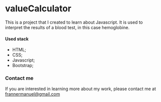 # valueCalculator
This is a project that I created to learn about Javascript. It is used to interpret the results of a blood test, in this case hemoglobine.

#### Used stack

- HTML;
- CSS;
- Javascript;
- Bootstrap;

### Contact me

If you are interested in learning more about my work, please contact me at frannermanuel@gmail.com
